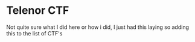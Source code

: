 # Telenor CTF

Not quite sure what I did here or how i did, I just had this laying so adding this to the list of CTF's